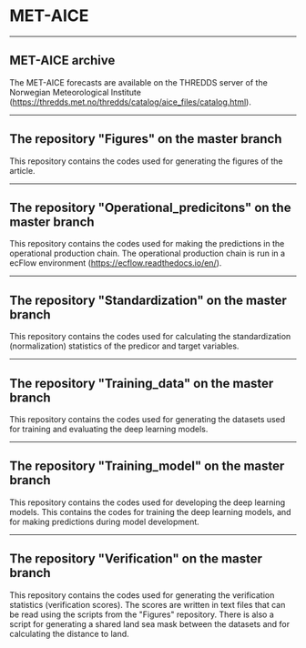 # MET-AICE
----------------------------------------------------------------------------------------------
MET-AICE archive
----------------------------------------------------------------------------------------------
The MET-AICE forecasts are available on the THREDDS server of the Norwegian Meteorological Institute (https://thredds.met.no/thredds/catalog/aice_files/catalog.html).

----------------------------------------------------------------------------------------------
The repository "Figures" on the master branch
----------------------------------------------------------------------------------------------
This repository contains the codes used for generating the figures of the article.

----------------------------------------------------------------------------------------------
The repository "Operational_predicitons" on the master branch
----------------------------------------------------------------------------------------------
This repository contains the codes used for making the predictions in the operational production chain. The operational production chain is run in a ecFlow environment (https://ecflow.readthedocs.io/en/).

----------------------------------------------------------------------------------------------
The repository "Standardization" on the master branch
----------------------------------------------------------------------------------------------
This repository contains the codes used for calculating the standardization (normalization) statistics of the predicor and target variables. 

----------------------------------------------------------------------------------------------
The repository "Training_data" on the master branch
----------------------------------------------------------------------------------------------
This repository contains the codes used for generating the datasets used for training and evaluating the deep learning models.

----------------------------------------------------------------------------------------------
The repository "Training_model" on the master branch
----------------------------------------------------------------------------------------------
This repository contains the codes used for developing the deep learning models. This contains the codes for training the deep learning models, and for making predictions during model development.

----------------------------------------------------------------------------------------------
The repository "Verification" on the master branch
----------------------------------------------------------------------------------------------
This repository contains the codes used for generating the verification statistics (verification scores). The scores are written in text files that can be read using the scripts from the "Figures" repository. There is also a script for generating a shared land sea mask between the datasets and for calculating the distance to land.


